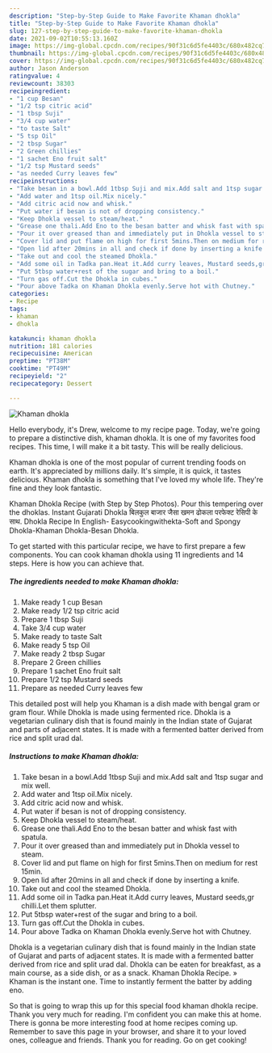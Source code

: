 ```yaml
---
description: "Step-by-Step Guide to Make Favorite Khaman dhokla"
title: "Step-by-Step Guide to Make Favorite Khaman dhokla"
slug: 127-step-by-step-guide-to-make-favorite-khaman-dhokla
date: 2021-09-02T10:55:13.160Z
image: https://img-global.cpcdn.com/recipes/90f31c6d5fe4403c/680x482cq70/khaman-dhokla-recipe-main-photo.jpg
thumbnail: https://img-global.cpcdn.com/recipes/90f31c6d5fe4403c/680x482cq70/khaman-dhokla-recipe-main-photo.jpg
cover: https://img-global.cpcdn.com/recipes/90f31c6d5fe4403c/680x482cq70/khaman-dhokla-recipe-main-photo.jpg
author: Jason Anderson
ratingvalue: 4
reviewcount: 38303
recipeingredient:
- "1 cup Besan"
- "1/2 tsp citric acid"
- "1 tbsp Suji"
- "3/4 cup water"
- "to taste Salt"
- "5 tsp Oil"
- "2 tbsp Sugar"
- "2 Green chillies"
- "1 sachet Eno fruit salt"
- "1/2 tsp Mustard seeds"
- "as needed Curry leaves few"
recipeinstructions:
- "Take besan in a bowl.Add 1tbsp Suji and mix.Add salt and 1tsp sugar and mix well."
- "Add water and 1tsp oil.Mix nicely."
- "Add citric​ acid now and whisk."
- "Put water if besan is not of dropping consistency."
- "Keep Dhokla vessel to steam/heat."
- "Grease one thali.Add Eno to the besan batter and whisk fast with spatula."
- "Pour it over greased than and immediately put in Dhokla vessel to steam."
- "Cover lid and put flame on high for first 5mins.Then on medium for rest 15min."
- "Open lid after 20mins in all and check if done by inserting a knife."
- "Take out and cool the steamed Dhokla."
- "Add some oil in Tadka pan.Heat it.Add curry leaves, Mustard seeds,gr chilli.Let them splutter."
- "Put 5tbsp water+rest of the sugar and bring to a boil."
- "Turn gas off.Cut the Dhokla in cubes."
- "Pour above Tadka on Khaman Dhokla evenly.Serve hot with Chutney."
categories:
- Recipe
tags:
- khaman
- dhokla

katakunci: khaman dhokla 
nutrition: 181 calories
recipecuisine: American
preptime: "PT38M"
cooktime: "PT49M"
recipeyield: "2"
recipecategory: Dessert

---
```



![Khaman dhokla](https://img-global.cpcdn.com/recipes/90f31c6d5fe4403c/680x482cq70/khaman-dhokla-recipe-main-photo.jpg)

Hello everybody, it's Drew, welcome to my recipe page. Today, we're going to prepare a distinctive dish, khaman dhokla. It is one of my favorites food recipes. This time, I will make it a bit tasty. This will be really delicious.

Khaman dhokla is one of the most popular of current trending foods on earth. It's appreciated by millions daily. It's simple, it is quick, it tastes delicious. Khaman dhokla is something that I've loved my whole life. They're fine and they look fantastic.

Khaman Dhokla Recipe (with Step by Step Photos). Pour this tempering over the dhoklas. Instant Gujarati Dhokla बिलकुल बाजार जैसा खमन ढोकला परफेक्ट रेसिपी के साथ. Dhokla Recipe In English- Easycookingwithekta-Soft and Spongy Dhokla-Khaman Dhokla-Besan Dhokla.


To get started with this particular recipe, we have to first prepare a few components. You can cook khaman dhokla using 11 ingredients and 14 steps. Here is how you can achieve that.

<!--inarticleads1-->

##### The ingredients needed to make Khaman dhokla:

1. Make ready 1 cup Besan
1. Make ready 1/2 tsp citric acid
1. Prepare 1 tbsp Suji
1. Take 3/4 cup water
1. Make ready to taste Salt
1. Make ready 5 tsp Oil
1. Make ready 2 tbsp Sugar
1. Prepare 2 Green chillies
1. Prepare 1 sachet Eno fruit salt
1. Prepare 1/2 tsp Mustard seeds
1. Prepare as needed Curry leaves few


This detailed post will help you Khaman is a dish made with bengal gram or gram flour. While Dhokla is made using fermented rice. Dhokla is a vegetarian culinary dish that is found mainly in the Indian state of Gujarat and parts of adjacent states. It is made with a fermented batter derived from rice and split urad dal. 

<!--inarticleads2-->

##### Instructions to make Khaman dhokla:

1. Take besan in a bowl.Add 1tbsp Suji and mix.Add salt and 1tsp sugar and mix well.
1. Add water and 1tsp oil.Mix nicely.
1. Add citric​ acid now and whisk.
1. Put water if besan is not of dropping consistency.
1. Keep Dhokla vessel to steam/heat.
1. Grease one thali.Add Eno to the besan batter and whisk fast with spatula.
1. Pour it over greased than and immediately put in Dhokla vessel to steam.
1. Cover lid and put flame on high for first 5mins.Then on medium for rest 15min.
1. Open lid after 20mins in all and check if done by inserting a knife.
1. Take out and cool the steamed Dhokla.
1. Add some oil in Tadka pan.Heat it.Add curry leaves, Mustard seeds,gr chilli.Let them splutter.
1. Put 5tbsp water+rest of the sugar and bring to a boil.
1. Turn gas off.Cut the Dhokla in cubes.
1. Pour above Tadka on Khaman Dhokla evenly.Serve hot with Chutney.


Dhokla is a vegetarian culinary dish that is found mainly in the Indian state of Gujarat and parts of adjacent states. It is made with a fermented batter derived from rice and split urad dal. Dhokla can be eaten for breakfast, as a main course, as a side dish, or as a snack. Khaman Dhokla Recipe. » Khaman is the instant one. Time to instantly ferment the batter by adding eno. 

So that is going to wrap this up for this special food khaman dhokla recipe. Thank you very much for reading. I'm confident you can make this at home. There is gonna be more interesting food at home recipes coming up. Remember to save this page in your browser, and share it to your loved ones, colleague and friends. Thank you for reading. Go on get cooking!
